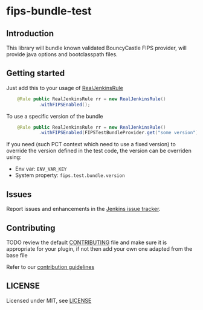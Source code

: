 # fips-bundle-test

## Introduction

This library will bundle known validated BouncyCastle FIPS provider, will provide java options and bootclasspath files.

## Getting started

Just add this to your usage of [RealJenkinsRule](https://javadoc.jenkins.io/component/jenkins-test-harness/org/jvnet/hudson/test/RealJenkinsRule.html)

```java
    @Rule public RealJenkinsRule rr = new RealJenkinsRule()
            .withFIPSEnabled();

```

To use a specific version of the bundle

```java
    @Rule public RealJenkinsRule rr = new RealJenkinsRule()
            .withFIPSEnabled(FIPSTestBundleProvider.get("some version"));

```

If you need (such PCT context which need to use a fixed version) to override the version defined in the test code, the version can be overriden using:

- Env var: `ENV_VAR_KEY`
- System property: `fips.test.bundle.version`


## Issues

Report issues and enhancements in the [Jenkins issue tracker](https://issues.jenkins.io/).

## Contributing

TODO review the default [CONTRIBUTING](https://github.com/jenkinsci/.github/blob/master/CONTRIBUTING.md) file and make sure it is appropriate for your plugin, if not then add your own one adapted from the base file

Refer to our [contribution guidelines](https://github.com/jenkinsci/.github/blob/master/CONTRIBUTING.md)

## LICENSE

Licensed under MIT, see [LICENSE](LICENSE.md)

